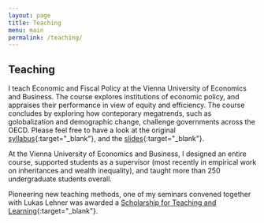 ```yaml
---
layout: page
title: Teaching
menu: main
permalink: /teaching/
---
```


## Teaching 
<p> </p>

I teach Economic and Fiscal Policy at the Vienna University of Economics and Business. The course explores institutions of economic policy, and appraises their performance in view of equity and efficiency. The course concludes by exploring how conteporary megatrends, such as golobalization and demographic change, challenge governments across the OECD. Please feel free to have a look at the original [syllabus](../assets/wipol/wipol_syllabus.pdf){:target="_blank"}, and the [slides](../assets/wipol/wipol_slides.zip){:target="_blank"}.  

At the Vienna University of Economics and Business, I designed an entire course, supported students as a supervisor (most recently in empirical work on inheritances and wealth inequality), and taught more than 250 undergraduate students overall. 

Pioneering new teaching methods, one of my seminars convened together with Lukas Lehner was awarded a [Scholarship for Teaching and Learning](https://www.wu.ac.at/mitarbeitende/infos-fuer-lehrende/scholarship-of-teaching-and-learning/gefoerderte-projekte/){:target="_blank"}. 


